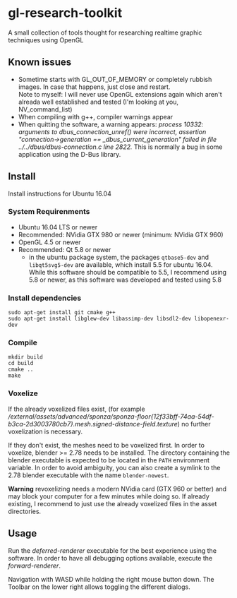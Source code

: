 # gl-research-toolkit
A small collection of tools thought for researching realtime graphic techniques using OpenGL

## Known issues

- Sometime starts with GL_OUT_OF_MEMORY or completely rubbish images. In case that happens, just close and restart.  
    Note to myself: I will never use OpenGL extensions again which aren't alreada well established and tested (I'm looking at you, NV_command_list)
- When compiling with g++, compiler warnings appear
- When quitting the software, a warning appears: *process 10332: arguments to dbus_connection_unref() were incorrect, assertion "connection->generation == _dbus_current_generation" failed in file ../../dbus/dbus-connection.c line 2822.*
This is normally a bug in some application using the D-Bus library.


## Install

Install instructions for Ubuntu 16.04

### System Requirenments

- Ubuntu 16.04 LTS or newer
- Recommended:  NVidia GTX 980 or newer (minimum: NVidia GTX 960)
- OpenGL 4.5 or newer
- Recommended: Qt 5.8 or newer
    - in the ubuntu package system, the packages `qtbase5-dev` and `libqt5svg5-dev` are available, which install 5.5 for ubuntu 16.04.  
        While this software should be compatible to 5.5, I recommend using 5.8 or newer, as this software was developed and tested using 5.8

### Install dependencies

    sudo apt-get install git cmake g++ 
    sudo apt-get install libglew-dev libassimp-dev libsdl2-dev libopenexr-dev
    
    
### Compile

    mkdir build
    cd build
    cmake ..
    make
    
### Voxelize

If the already voxelized files exist, (for example */external/assets/advanced/sponza/sponza-floor{12f33bff-74aa-54df-b3ca-2d3003780cb7}.mesh.signed-distance-field.texture*) no further voxelization is necessary.

If they don't exist, the meshes need to be voxelized first. In order to voxelize, blender >= 2.78 needs to be installed. The directory containing the blender executable is expected to be located in the `PATH` environment variable. In order to avoid ambiguity, you can also create a symlink to the 2.78 blender executable with the name `blender-newest`.

**Warning** revoxelizing needs a modern NVidia card (GTX 960 or better) and may block your computer for a few minutes while doing so. If already existing, I recommend to just use the already voxelized files in the asset directories.

## Usage

Run the *deferred-renderer* executable for the best experience using the software. In order to have all debugging options available, execute the *forward-renderer*.

Navigation with WASD while holding the right mouse button down. The Toolbar on the lower right allows toggling the different dialogs.

